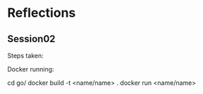 # Reflections



## Session02

Steps taken: 

Docker running: 

cd go/
docker build -t <name/name> .
docker run <name/name>


